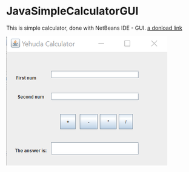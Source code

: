 # JavaSimpleCalculatorGUI
This is simple calculator, done with NetBeans IDE - GUI.
[a donload link](https://github.com/livnoni/JavaSimpleCalculatorGUI/blob/master/dist/CalculatorGUI.jar)



![alt text](https://github.com/livnoni/JavaSimpleCalculatorGUI/blob/master/Capture.PNG)

